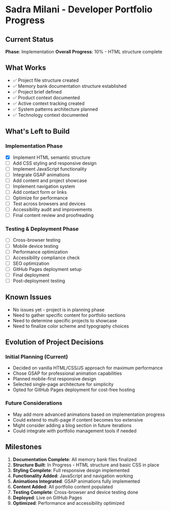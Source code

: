 # Sadra Milani - Developer Portfolio Progress

## Current Status

**Phase**: Implementation
**Overall Progress**: 10% - HTML structure complete

## What Works

- ✅ Project file structure created
- ✅ Memory bank documentation structure established
- ✅ Project brief defined
- ✅ Product context documented
- ✅ Active context tracking created
- ✅ System patterns architecture planned
- ✅ Technology context documented

## What's Left to Build

### Implementation Phase

- [x] Implement HTML semantic structure
- [ ] Add CSS styling and responsive design
- [ ] Implement JavaScript functionality
- [ ] Integrate GSAP animations
- [ ] Add content and project showcase
- [ ] Implement navigation system
- [ ] Add contact form or links
- [ ] Optimize for performance
- [ ] Test across browsers and devices
- [ ] Accessibility audit and improvements
- [ ] Final content review and proofreading

### Testing & Deployment Phase

- [ ] Cross-browser testing
- [ ] Mobile device testing
- [ ] Performance optimization
- [ ] Accessibility compliance check
- [ ] SEO optimization
- [ ] GitHub Pages deployment setup
- [ ] Final deployment
- [ ] Post-deployment testing

## Known Issues

- No issues yet - project is in planning phase
- Need to gather specific content for portfolio sections
- Need to determine specific projects to showcase
- Need to finalize color scheme and typography choices

## Evolution of Project Decisions

### Initial Planning (Current)

- Decided on vanilla HTML/CSS/JS approach for maximum performance
- Chose GSAP for professional animation capabilities
- Planned mobile-first responsive design
- Selected single-page architecture for simplicity
- Opted for GitHub Pages deployment for cost-free hosting

### Future Considerations

- May add more advanced animations based on implementation progress
- Could extend to multi-page if content becomes too extensive
- Might consider adding a blog section in future iterations
- Could integrate with portfolio management tools if needed

## Milestones

1. **Documentation Complete**: All memory bank files finalized
2. **Structure Built**: In Progress - HTML structure and basic CSS in place
3. **Styling Complete**: Full responsive design implemented
4. **Functionality Added**: JavaScript and navigation working
5. **Animations Integrated**: GSAP animations fully implemented
6. **Content Added**: All portfolio content populated
7. **Testing Complete**: Cross-browser and device testing done
8. **Deployed**: Live on GitHub Pages
9. **Optimized**: Performance and accessibility optimized
